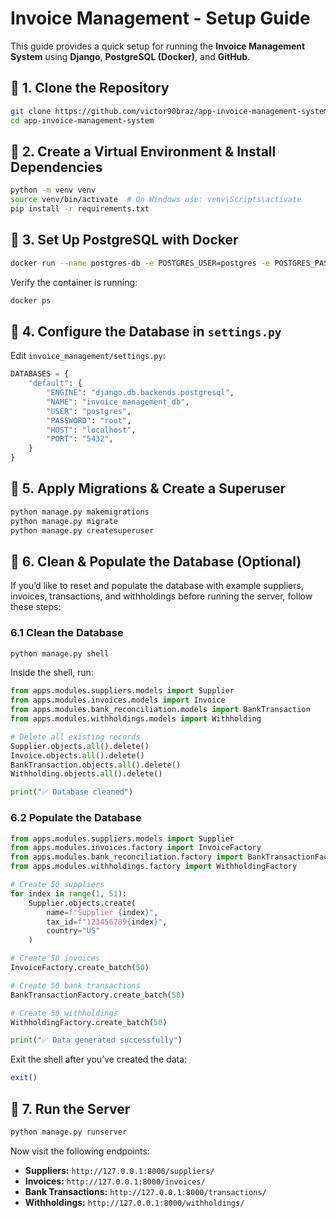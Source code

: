 # Invoice Management - Setup Guide

This guide provides a quick setup for running the **Invoice Management System** using **Django**, **PostgreSQL (Docker)**, and **GitHub**.

## 📌 **1. Clone the Repository**
```bash
git clone https://github.com/victor90braz/app-invoice-management-system.git
cd app-invoice-management-system
```

## 📌 **2. Create a Virtual Environment & Install Dependencies**
```bash
python -m venv venv
source venv/bin/activate  # On Windows use: venv\Scripts\activate
pip install -r requirements.txt
```

## 📌 **3. Set Up PostgreSQL with Docker**
```bash
docker run --name postgres-db -e POSTGRES_USER=postgres -e POSTGRES_PASSWORD=root -e POSTGRES_DB=invoice_management_db -p 5432:5432 -d postgres
```

Verify the container is running:
```bash
docker ps
```

## 📌 **4. Configure the Database in `settings.py`**
Edit `invoice_management/settings.py`:
```python
DATABASES = {
    "default": {
        "ENGINE": "django.db.backends.postgresql",
        "NAME": "invoice_management_db",
        "USER": "postgres",
        "PASSWORD": "root",
        "HOST": "localhost",
        "PORT": "5432",
    }
}
```

## 📌 **5. Apply Migrations & Create a Superuser**
```bash
python manage.py makemigrations
python manage.py migrate
python manage.py createsuperuser
```

## 📌 **6. Clean & Populate the Database (Optional)**
If you’d like to reset and populate the database with example suppliers, invoices, transactions, and withholdings before running the server, follow these steps:

### **6.1 Clean the Database**
```bash
python manage.py shell
```
Inside the shell, run:
```python
from apps.modules.suppliers.models import Supplier
from apps.modules.invoices.models import Invoice
from apps.modules.bank_reconciliation.models import BankTransaction
from apps.modules.withholdings.models import Withholding

# Delete all existing records
Supplier.objects.all().delete()
Invoice.objects.all().delete()
BankTransaction.objects.all().delete()
Withholding.objects.all().delete()

print("✅ Database cleaned")
```

### **6.2 Populate the Database**
```python
from apps.modules.suppliers.models import Supplier
from apps.modules.invoices.factory import InvoiceFactory
from apps.modules.bank_reconciliation.factory import BankTransactionFactory
from apps.modules.withholdings.factory import WithholdingFactory

# Create 50 suppliers
for index in range(1, 51):
    Supplier.objects.create(
        name=f"Supplier {index}",
        tax_id=f"123456789{index}",
        country="US"
    )

# Create 50 invoices
InvoiceFactory.create_batch(50)

# Create 50 bank transactions
BankTransactionFactory.create_batch(50)

# Create 50 withholdings
WithholdingFactory.create_batch(50)

print("✅ Data generated successfully")
```
Exit the shell after you’ve created the data:
```bash
exit()
```

## 📌 **7. Run the Server**
```bash
python manage.py runserver
```

Now visit the following endpoints:
- **Suppliers:** `http://127.0.0.1:8000/suppliers/`
- **Invoices:** `http://127.0.0.1:8000/invoices/`
- **Bank Transactions:** `http://127.0.0.1:8000/transactions/`
- **Withholdings:** `http://127.0.0.1:8000/withholdings/`

